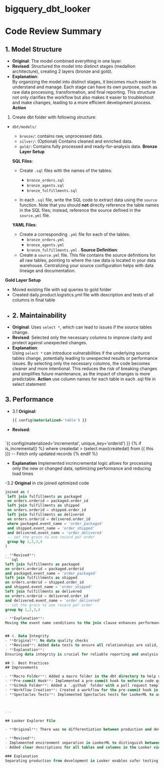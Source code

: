 # bigquery_dbt_looker

# Code Review Summary

## 1. Model Structure
- **Original**: The model combined everything in one layer.
- **Revised**: Structured the model into distinct stages (medallion architecture), creating 2 layers (bronze and gold).
- **Explanation**:  
  By organizing the model into distinct stages, it becomes much easier to understand and manage.
  Each stage can have its own purpose, such as raw data processing, transformation, and final reporting.
  This structure not only clarifies the workflow but also makes it easier to troubleshoot and make changes, leading to a more efficient development process.
  **Action**
1. Create dbt folder with following structure: 
- `dbt/models/`
  - `bronze/`: contains raw, unprocessed data.
  - `silver/`: (Optional) Contains cleaned and enriched data.
  - `gold/`: Contains fully processed and ready-for-analysis data.
**Bronze Layer Setup**

   **SQL Files**:
   - Create `.sql` files with the names of the tables:
     - `bronze_orders.sql`
     - `bronze_agents.sql`
     - `bronze_fulfillments.sql`

   - In each `.sql` file, write the SQL code to extract data using the `source` function. Note that you should **not** directly reference the table names in the SQL files; instead, reference the source defined in the `source.yml` file.

  **YAML Files**:
   - Create a corresponding `.yml` file for each of the tables:
     - `bronze_orders.yml`
     - `bronze_agents.yml`
     - `bronze_fulfillments.yml`
.
  **Source Definition**:
   - Create a `source.yml` file. This file contains the source definitions for all raw tables, pointing to where the raw data is located in your data warehouse. Centralizing your source configuration helps with data lineage and documentation.

**Gold Layer Setup**
- Moved existing file with sql queries to gold folder
- Created daily.product.logistics.yml file with description and tests of all columns in final table
- 
  ## 2. Maintainability
- **Original**: Uses `select *`, which can lead to issues if the source tables change.
- **Revised**: Selected only the necessary columns to improve clarity and protect against unexpected changes.
- **Explanation**:  
  Using `select *` can introduce vulnerabilities if the underlying source tables change, potentially leading to unexpected results or performance issues.
   By selecting only the necessary columns, the code becomes cleaner and more intentional. This reduces the risk of breaking changes and simplifies future maintenance, as the impact of changes is more predictable.
   **Action**
  use column names for each table in each .sql file in select statement

## 3. Performance
- 3.1 **Original**: 
  ```sql
  {{ config(materialized='table') }}
- **Revised**:
  ```sql
`{{ config(materialized='incremental', unique_key='orderid') }}
    {% if is_incremental() %}
    where createdat > (select max(createdat) from {{ this }})  -- Fetch only updated records
  {% endif %}
- **Explanation**  Implemented incrincremental logic allows for processing only the new or changed data, optimizing performance and reducing load times

-3.2 **Original**  in cte joined optimized code
   ```sql
joined as (
    left join fulfillments as packaged
    on orders.orderid = packaged.order_id
    left join fulfillments as shipped
    on orders.orderid = shipped.order_id
    left join fulfillments as delivered
    on orders.orderid = delivered.order_id
    where packaged.event_name = 'order_packaged'
    and shipped.event_name = 'order_shipped'
    and delivered.event_name = 'order_delivered'
    -- set the grain to one record per order
    group by 1,2,3,4
)

- **Revised**:
 ```sql
left join fulfillments as packaged
on orders.orderid = packaged.orderid
and packaged.event_name = 'order_packaged' 
left join fulfillments as shipped
on orders.orderid = shipped.order_id
and shipped.event_name = 'order_shipped'
left join fulfillments as delivered
on orders.orderid = delivered.order_id
and delivered.event_name = 'order_delivered'
-- set the grain to one record per order
group by 1,2,3,4

 - **Explanation**:  
Moving the event name conditions to the join clause enhances performance by filtering records during the join operation, resulting in fewer records processed later in the pipeline


## 4. Data Integrity
- **Original**: No data quality checks
- **Revised**: Added data tests to ensure all relationships are valid, helping maintain data integrity in yml.files. Also added `utils` and `expectation` packages.
- **Explanation**:  
  Ensuring data integrity is crucial for reliable reporting and analysis. By adding data quality checks, potential issues such as missing values or broken relationships can be caught early. The addition of `utils` and `expectation` packages enhances this process by providing standardized methods for testing and validation, maintaining trust in the data.

## 5. Best Practices
## Improvements

- **Macro Folder**: Added a macro folder in the dbt directory to help reuse code and simplify future changes. In the final table, added columns from macros to provide clarity.
- **Pre-commit Hook**: Implemented a pre-commit hook to enforce code quality, ensuring each model has a description and passes linting before merging. This ensures models are well-documented and consistent.
- **GitHub Folder**: Added a `.github` folder with a pull request template for standardization.
- **Workflow Creation**: Created a workflow for the pre-commit hook in GitHub to maintain consistency across team submissions.
- **Spectacles Tests**: Implemented Spectacles tests for LookerML to automate testing of Looker data models.



---

## Looker Explorer File

- **Original**: There was no differentiation between production and development environments in LookerML, and tables/columns lacked descriptions.

- **Revised**:
  - Implemented environment separation in LookerML to distinguish between production and development instances, ensuring safer data handling.
  - Added clear descriptions for all tables and columns in the Looker view and explore files.

### Explanation
Separating production from development in Looker enables safer testing and experimentation without affecting live data, making the process more controlled and secure. Adding descriptions to tables and columns improves documentation and usability, helping end-users understand the data structure and purpose of each field, leading to better data exploration and analysis.
